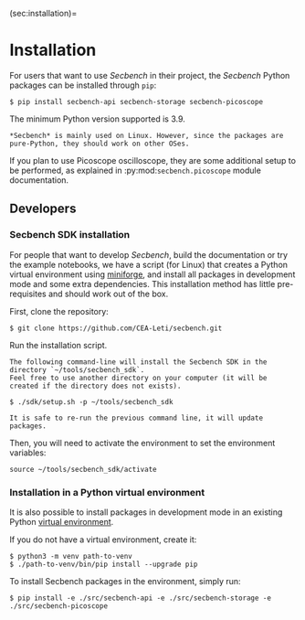 (sec:installation)=

# Installation

For users that want to use *Secbench* in their project, the *Secbench* Python
packages can be installed through `pip`:

```console
$ pip install secbench-api secbench-storage secbench-picoscope
```

The minimum Python version supported is 3.9.

```{note}
*Secbench* is mainly used on Linux. However, since the packages are
pure-Python, they should work on other OSes.
```

If you plan to use Picoscope oscilloscope, they are some additional setup to be
performed, as explained in :py:mod:`secbench.picoscope` module documentation.

## Developers

### Secbench SDK installation

For people that want to develop *Secbench*, build the documentation or try the
example notebooks, we have a script (for Linux) that creates a Python virtual
environment using [miniforge](https://github.com/conda-forge/miniforge), and
install all packages in development mode and some extra dependencies.
This installation method has little pre-requisites and should work out of the box.

First, clone the repository:

```console
$ git clone https://github.com/CEA-Leti/secbench.git
```

Run the installation script.

```{warning}
The following command-line will install the Secbench SDK in the directory `~/tools/secbench_sdk`.
Feel free to use another directory on your computer (it will be created if the directory does not exists).
```

```console
$ ./sdk/setup.sh -p ~/tools/secbench_sdk
```

```{note}
It is safe to re-run the previous command line, it will update packages.
```

Then, you will need to activate the environment to set the environment variables:
```console
source ~/tools/secbench_sdk/activate
```

### Installation in a Python virtual environment

It is also possible to install packages in development mode in an existing Python
[virtual environment](https://packaging.python.org/en/latest/guides/installing-using-pip-and-virtual-environments/#create-and-use-virtual-environments).

If you do not have a virtual environment, create it:

```console
$ python3 -m venv path-to-venv
$ ./path-to-venv/bin/pip install --upgrade pip
```

To install Secbench packages in the environment, simply run:

```console
$ pip install -e ./src/secbench-api -e ./src/secbench-storage -e ./src/secbench-picoscope
```
